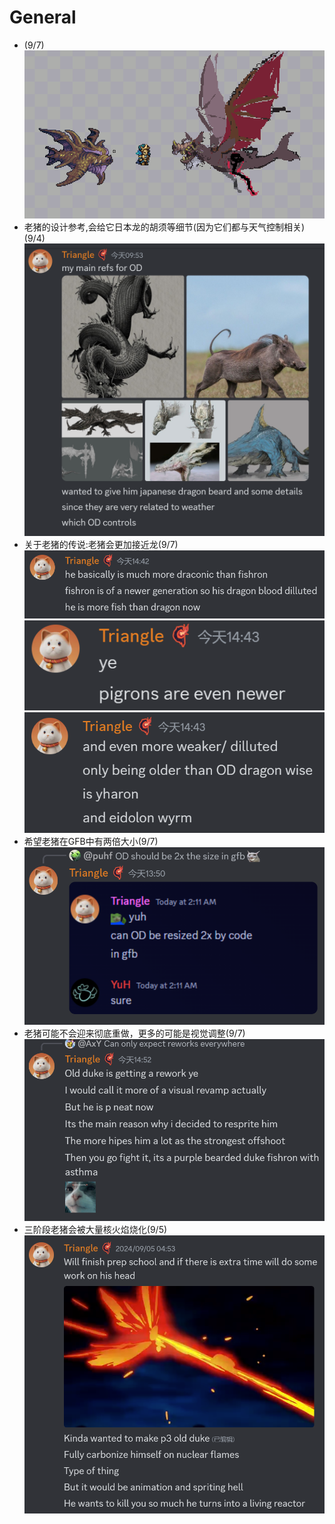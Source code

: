 # General

- (9/7)
  ![alt text](image_oldDuke.png)
- 老猪的设计参考,会给它日本龙的胡须等细节(因为它们都与天气控制相关)(9/4)
  ![alt text](text_oldDukeDesign.png)
- 关于老猪的传说:老猪会更加接近龙(9/7)
  ![alt text](text_oldDukeLore.png)
  ![alt text](text_oldDukeLore2.png)
  ![alt text](text_oldDukeLore3.png)
- 希望老猪在GFB中有两倍大小(9/7)
  ![alt text](text_oldDukeGFB.png)
- 老猪可能不会迎来彻底重做，更多的可能是视觉调整(9/7)
  ![alt text](text_oldDuke.png)
- 三阶段老猪会被大量核火焰烧化(9/5)
  ![alt text](text_oldDukeP3.png)